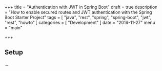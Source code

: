 +++
title = "Authentication with JWT in Spring Boot"
draft = true
description = "How to enable secured routes and JWT authentication with the Spring Boot Starter Project"
tags = [
  "java",
  "rest",
  "spring",
  "spring-boot",
  "jwt",
  "rest",
  "howto"
]
categories = [
  "Development"
]
date = "2016-11-27"
menu = "main"

+++

## Setup

...
